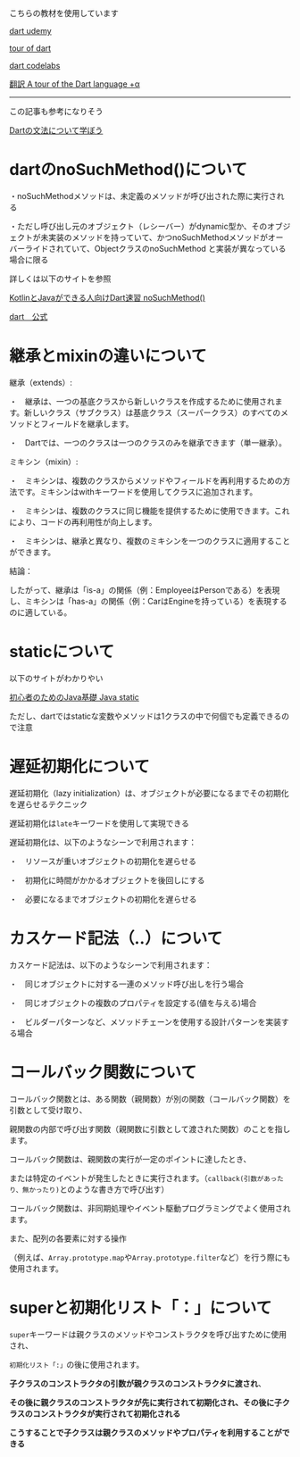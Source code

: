 こちらの教材を使用しています

[dart udemy](https://www.udemy.com/course/flutter-dart/)

[tour of dart](https://dart.dev/language)

[dart codelabs](https://dart.dev/codelabs)

[翻訳 A tour of the Dart language +α](https://qiita.com/yana1316/items/dff227fde4cc76b1b9ab)

---

この記事も参考になりそう

[Dartの文法について学ぼう](https://qiita.com/my_programming/items/9ba25114ef217d077ca5)

# dartのnoSuchMethod()について

・noSuchMethodメソッドは、未定義のメソッドが呼び出された際に実行される

・ただし呼び出し元のオブジェクト（レシーバー）がdynamic型か、そのオブジェクトが未実装のメソッドを持っていて、かつnoSuchMethodメソッドがオーバーライドされていて、ObjectクラスのnoSuchMethod と実装が異なっている場合に限る

詳しくは以下のサイトを参照

[KotlinとJavaができる人向けDart速習 noSuchMethod()](https://qiita.com/kikuchy/items/2cce118d38fc15324b2b#nosuchmethod)

[dart　公式](https://dart.dev/language/extend#nosuchmethod)

# 継承とmixinの違いについて

継承（extends）:

  ・　継承は、一つの基底クラスから新しいクラスを作成するために使用されます。新しいクラス（サブクラス）は基底クラス（スーパークラス）のすべてのメソッドとフィールドを継承します。
  
  ・　Dartでは、一つのクラスは一つのクラスのみを継承できます（単一継承）。

  ミキシン（mixin）:

  ・　ミキシンは、複数のクラスからメソッドやフィールドを再利用するための方法です。ミキシンはwithキーワードを使用してクラスに追加されます。
  
  ・　ミキシンは、複数のクラスに同じ機能を提供するために使用できます。これにより、コードの再利用性が向上します。
  
  ・　ミキシンは、継承と異なり、複数のミキシンを一つのクラスに適用することができます。

  結論：
  
  したがって、継承は「is-a」の関係（例：EmployeeはPersonである）を表現し、ミキシンは「has-a」の関係（例：CarはEngineを持っている）を表現するのに適している。

# staticについて

以下のサイトがわかりやい

[初心者のためのJava基礎 Java static](https://zenn.dev/odentravel/books/c893bb0b7352f6/viewer/0494b3)

ただし、dartではstaticな変数やメソッドは1クラスの中で何個でも定義できるので注意

# 遅延初期化について

遅延初期化（lazy initialization）は、オブジェクトが必要になるまでその初期化を遅らせるテクニック

遅延初期化は`late`キーワードを使用して実現できる

遅延初期化は、以下のようなシーンで利用されます：

・　リソースが重いオブジェクトの初期化を遅らせる

・　初期化に時間がかかるオブジェクトを後回しにする

・　必要になるまでオブジェクトの初期化を遅らせる

# カスケード記法（..）について

カスケード記法は、以下のようなシーンで利用されます：

・　同じオブジェクトに対する一連のメソッド呼び出しを行う場合

・　同じオブジェクトの複数のプロパティを設定する(値を与える)場合

・　ビルダーパターンなど、メソッドチェーンを使用する設計パターンを実装する場合

# コールバック関数について

コールバック関数とは、ある関数（親関数）が別の関数（コールバック関数）を引数として受け取り、

親関数の内部で呼び出す関数（親関数に引数として渡された関数）のことを指します。

コールバック関数は、親関数の実行が一定のポイントに達したとき、

または特定のイベントが発生したときに実行されます。（`callback(引数があったり、無かったり)`とのような書き方で呼び出す）

コールバック関数は、非同期処理やイベント駆動プログラミングでよく使用されます。

また、配列の各要素に対する操作
  
（例えば、`Array.prototype.map`や`Array.prototype.filter`など）を行う際にも使用されます。

# superと初期化リスト「：」について

`super`キーワードは親クラスのメソッドやコンストラクタを呼び出すために使用され、

`初期化リスト「:」`の後に使用されます。

**子クラスのコンストラクタの引数が親クラスのコンストラクタに渡され**、

**その後に親クラスのコンストラクタが先に実行されて初期化され、その後に子クラスのコンストラクタが実行されて初期化される**

**こうすることで子クラスは親クラスのメソッドやプロパティを利用することができる**


